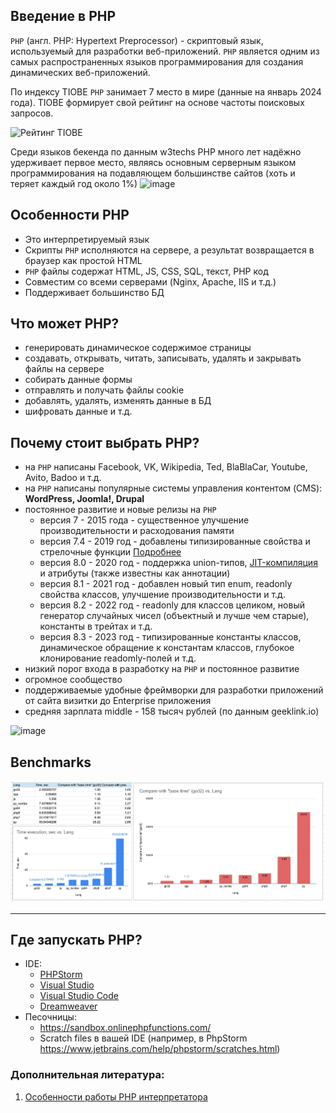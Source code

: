 ## Введение в PHP

`PHP` (англ. PHP: Hypertext Preprocessor) - скриптовый язык, используемый для разработки веб-приложений.
`PHP` является одним из самых распространенных языков программирования для создания динамических веб-приложений.

По индексу TIOBE `PHP` занимает 7 место в мире (данные на январь 2024 года). TIOBE формирует свой рейтинг на основе частоты поисковых запросов.


![Рейтинг TIOBE](https://github.com/42praktika/PHP-Base-Course-Public/assets/20073167/5a65ab55-c39d-46c7-962d-4e87d734fa66)

Среди языков бекенда по данным w3techs PHP много лет надёжно удерживает первое место, являясь основным серверным языком программирования на подавляющем большинстве сайтов (хоть и теряет каждый год около 1%)
![image](https://github.com/42praktika/PHP-Base-Course-Public/assets/20073167/e5b9baf0-002f-455b-a0f5-cf5710aadfcd)



## Особенности PHP
- Это интерпретируемый язык
- Скрипты `PHP` исполняются на сервере, а результат возвращается в браузер как простой HTML
- `PHP` файлы содержат HTML, JS, CSS, SQL, текст, PHP код
- Совместим со всеми серверами (Nginx, Apache, IIS и т.д.)
- Поддерживает большинство БД

## Что может PHP?
- генерировать динамическое содержимое страницы
- создавать, открывать, читать, записывать, удалять и закрывать файлы на сервере
- собирать данные формы
- отправлять и получать файлы cookie
- добавлять, удалять, изменять данные в БД
- шифровать данные и т.д.

## Почему стоит выбрать PHP?

- на `PHP` написаны Facebook, VK, Wikipedia, Ted, BlaBlaCar, Youtube, Avito, Badoo и т.д. 
- на `PHP` написаны популярные системы управления контентом (CMS): **WordPress, Joomla!, Drupal**
- постоянное развитие и новые релизы на `PHP`
    - версия 7 - 2015 года - существенное улучшение производительности и расходования памяти
    - версия 7.4 - 2019 год - добавлены типизированные свойства и стрелочные функции [Подробнее](https://www.php.net/manual/ru/migration74.new-features.php#migration74.new-features.core.typed-properties)
    - версия 8.0 - 2020 год - поддержка union-типов, [JIT-компиляция](https://ru.wikipedia.org/wiki/JIT-%D0%BA%D0%BE%D0%BC%D0%BF%D0%B8%D0%BB%D1%8F%D1%86%D0%B8%D1%8F) и атрибуты (также известны как аннотации)
    - версия 8.1 - 2021 год - добавлен новый тип enum, readonly свойства классов, улучшение производительности и т.д.
    - версия 8.2 - 2022 год - readonly для классов целиком, новый генератор случайных чисел (объектный и лучше чем старые), константы в трейтах и т.д.
    - версия 8.3 - 2023 год - типизированные константы классов, динамическое обращение к константам классов, глубокое клонирование readomly-полей и т.д.
- низкий порог входа в разработку на `PHP` и постоянное развитие
- огромное сообщество
- поддерживаемые удобные фреймворки для разработки приложений от сайта визитки до Enterprise приложения
- средняя зарплата middle - 158 тысяч рублей (по данным geeklink.io) 

![image](https://github.com/42praktika/PHP-Base-Course-Public/assets/20073167/a00a3eac-d344-417d-a7d6-5d07bc3d7705)



## Benchmarks

[![PYPL](assets/benchmark.png)](https://habr.com/ru/post/532432/)


----------

## Где запускать PHP?

- IDE:
    - [PHPStorm](https://www.jetbrains.com/help/phpstorm/installation-guide.html)
    - [Visual Studio](https://visualstudio.microsoft.com/)
    - [Visual Studio Code](https://code.visualstudio.com/docs/languages/php)
    - [Dreamweaver](https://helpx.adobe.com/dreamweaver/get-started.html)
- Песочницы:
    - https://sandbox.onlinephpfunctions.com/
    - Scratch files в вашей IDE (например, в PhpStorm https://www.jetbrains.com/help/phpstorm/scratches.html)

### Дополнительная литература:
1. [Особенности работы PHP интерпретатора](https://ru.wikipedia.org/wiki/PHP#%D0%9E%D1%81%D0%BE%D0%B1%D0%B5%D0%BD%D0%BD%D0%BE%D1%81%D1%82%D0%B8_%D0%B8%D0%BD%D1%82%D0%B5%D1%80%D0%BF%D1%80%D0%B5%D1%82%D0%B0%D1%82%D0%BE%D1%80%D0%B0)

